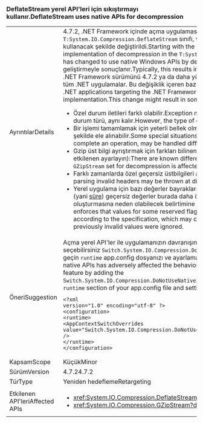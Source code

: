 ### <a name="deflatestream-uses-native-apis-for-decompression"></a><span data-ttu-id="64f45-101">DeflateStream yerel API'leri için sıkıştırmayı kullanır.</span><span class="sxs-lookup"><span data-stu-id="64f45-101">DeflateStream uses native APIs for decompression</span></span>

|   |   |
|---|---|
|<span data-ttu-id="64f45-102">Ayrıntılar</span><span class="sxs-lookup"><span data-stu-id="64f45-102">Details</span></span>|<span data-ttu-id="64f45-103">4.7.2, .NET Framework içinde açma uygulamasını başlayarak <code>T:System.IO.Compression.DeflateStream</code> sınıfı, varsayılan olarak yerel Windows API'ları kullanacak şekilde değiştirildi.</span><span class="sxs-lookup"><span data-stu-id="64f45-103">Starting with the .NET Framework 4.7.2, the implementation of decompression in the <code>T:System.IO.Compression.DeflateStream</code> class has changed to use native Windows APIs by default.</span></span> <span data-ttu-id="64f45-104">Genellikle, bu önemli performans geliştirmeyle sonuçlanır.</span><span class="sxs-lookup"><span data-stu-id="64f45-104">Typically, this results in a substantial performance improvement.</span></span> <span data-ttu-id="64f45-105">.NET Framework sürümünü 4.7.2 ya da daha yüksek kullanım yerel uygulama hedefleyen tüm .NET uygulamalar. Bu değişiklik içeren bazı farklılıklar davranış, neden olabilir:</span><span class="sxs-lookup"><span data-stu-id="64f45-105">All .NET applications targeting the .NET Framework version 4.7.2 or higher use the native implementation.This change might result in some differences in behavior, which include:</span></span><ul><li><span data-ttu-id="64f45-106">Özel durum iletileri farklı olabilir.</span><span class="sxs-lookup"><span data-stu-id="64f45-106">Exception messages may be different.</span></span> <span data-ttu-id="64f45-107">Ancak, özel durum türü, aynı kalır.</span><span class="sxs-lookup"><span data-stu-id="64f45-107">However, the type of exception thrown remains the same.</span></span></li><li><span data-ttu-id="64f45-108">Bir işlemi tamamlamak için yeterli bellek olmaması gibi bazı özel durumlarda farklı şekilde ele alınabilir.</span><span class="sxs-lookup"><span data-stu-id="64f45-108">Some special situations, such as not having enough memory to complete an operation, may be handled differently.</span></span></li><li><span data-ttu-id="64f45-109">Gzip üst bilgi ayrıştırmak için farkları bilinen vardır (Not: yalnızca <code>GZipStream</code> açma etkilenen ayarlayın):</span><span class="sxs-lookup"><span data-stu-id="64f45-109">There are known differences for parsing gzip header (note: only <code>GZipStream</code> set for decompression is affected):</span></span></li><li><span data-ttu-id="64f45-110">Farklı zamanlarda özel geçersiz üstbilgileri ayrıştırılırken durumlar.</span><span class="sxs-lookup"><span data-stu-id="64f45-110">Exceptions when parsing invalid headers may be thrown at different times.</span></span></li><li><span data-ttu-id="64f45-111">Yerel uygulama için bazı değerler bayrakları gzip üst bilgisi içinde ayrılmış uygular (yani [süre](http://www.zlib.org/rfc-gzip.html#header-trailer)) geçersiz değerler burada daha önce yoksayıldı bir özel durum oluşturmasına neden olabilecek belirtimine göre ayarlanır.</span><span class="sxs-lookup"><span data-stu-id="64f45-111">The native implementation enforces that values for some reserved flags inside the gzip header (i.e. [FLG](http://www.zlib.org/rfc-gzip.html#header-trailer)) are set according to the specification, which may cause it to throw an exception where previously invalid values were ignored.</span></span></li></ul>|
|<span data-ttu-id="64f45-112">Öneri</span><span class="sxs-lookup"><span data-stu-id="64f45-112">Suggestion</span></span>|<span data-ttu-id="64f45-113">Açma yerel API'ler ile uygulamanızın davranışını olumsuz etkilediği, bu özelliği ekleyerek seçebilirsiniz <code>Switch.System.IO.Compression.DoNotUseNativeZipLibraryForDecompression</code> geçin <code>runtime</code> app.config dosyanızı ve ayarlamak bölümünü <code>true</code>:</span><span class="sxs-lookup"><span data-stu-id="64f45-113">If decompression with native APIs has adversely affected the behavior of your app, you can opt out of this feature by adding the <code>Switch.System.IO.Compression.DoNotUseNativeZipLibraryForDecompression</code> switch to the <code>runtime</code> section of your app.config file and setting it to <code>true</code>:</span></span><pre><code class="lang-xml">&lt;?xml version=&quot;1.0&quot; encoding=&quot;utf-8&quot; ?&gt;&#13;&#10;&lt;configuration&gt;&#13;&#10;&lt;runtime&gt;&#13;&#10;&lt;AppContextSwitchOverrides&#13;&#10;value=&quot;Switch.System.IO.Compression.DoNotUseNativeZipLibraryForDecompression=true&quot; /&gt;&#13;&#10;&lt;/runtime&gt;&#13;&#10;&lt;/configuration&gt;&#13;&#10;</code></pre>|
|<span data-ttu-id="64f45-114">Kapsam</span><span class="sxs-lookup"><span data-stu-id="64f45-114">Scope</span></span>|<span data-ttu-id="64f45-115">Küçük</span><span class="sxs-lookup"><span data-stu-id="64f45-115">Minor</span></span>|
|<span data-ttu-id="64f45-116">Sürüm</span><span class="sxs-lookup"><span data-stu-id="64f45-116">Version</span></span>|<span data-ttu-id="64f45-117">4.7.2</span><span class="sxs-lookup"><span data-stu-id="64f45-117">4.7.2</span></span>|
|<span data-ttu-id="64f45-118">Tür</span><span class="sxs-lookup"><span data-stu-id="64f45-118">Type</span></span>|<span data-ttu-id="64f45-119">Yeniden hedefleme</span><span class="sxs-lookup"><span data-stu-id="64f45-119">Retargeting</span></span>|
|<span data-ttu-id="64f45-120">Etkilenen API'leri</span><span class="sxs-lookup"><span data-stu-id="64f45-120">Affected APIs</span></span>|<ul><li><xref:System.IO.Compression.DeflateStream?displayProperty=nameWithType></li><li><xref:System.IO.Compression.GZipStream?displayProperty=nameWithType></li></ul>|

